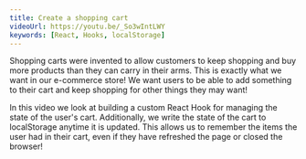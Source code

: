```yaml
---
title: Create a shopping cart
videoUrl: https://youtu.be/_So3wIntLWY
keywords: [React, Hooks, localStorage]
---
```


Shopping carts were invented to allow customers to keep shopping and buy more products than they can carry in their arms. This is exactly what we want in our e-commerce store! We want users to be able to add something to their cart and keep shopping for other things they may want!

In this video we look at building a custom React Hook for managing the state of the user's cart. Additionally, we write the state of the cart to localStorage anytime it is updated. This allows us to remember the items the user had in their cart, even if they have refreshed the page or closed the browser!
